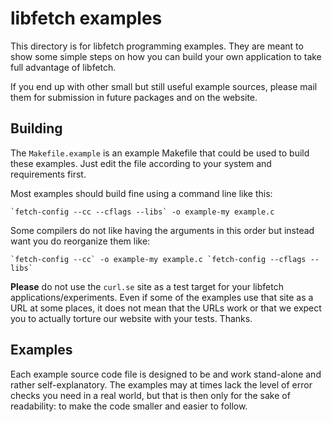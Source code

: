 <!--
Copyright (C) Daniel Stenberg, <daniel@haxx.se>, et al.

SPDX-License-Identifier: fetch
-->

# libfetch examples

This directory is for libfetch programming examples. They are meant to show
some simple steps on how you can build your own application to take full
advantage of libfetch.

If you end up with other small but still useful example sources, please mail
them for submission in future packages and on the website.

## Building

The `Makefile.example` is an example Makefile that could be used to build
these examples. Just edit the file according to your system and requirements
first.

Most examples should build fine using a command line like this:

    `fetch-config --cc --cflags --libs` -o example-my example.c

Some compilers do not like having the arguments in this order but instead
want you do reorganize them like:

    `fetch-config --cc` -o example-my example.c `fetch-config --cflags --libs`

**Please** do not use the `curl.se` site as a test target for your libfetch
applications/experiments. Even if some of the examples use that site as a URL
at some places, it does not mean that the URLs work or that we expect you to
actually torture our website with your tests. Thanks.

## Examples

Each example source code file is designed to be and work stand-alone and
rather self-explanatory. The examples may at times lack the level of error
checks you need in a real world, but that is then only for the sake of
readability: to make the code smaller and easier to follow.
